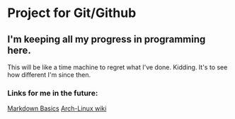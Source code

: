 # Project for Git/Github
## I'm keeping all my progress in programming here.
This will be like a time machine to regret what I've done. Kidding. It's to see how different I'm since then.

### Links for me in the future:
[Markdown Basics](https://www.markdownguide.org/basic-syntax/)
[Arch-Linux wiki](https://wiki.archlinux.org/)

